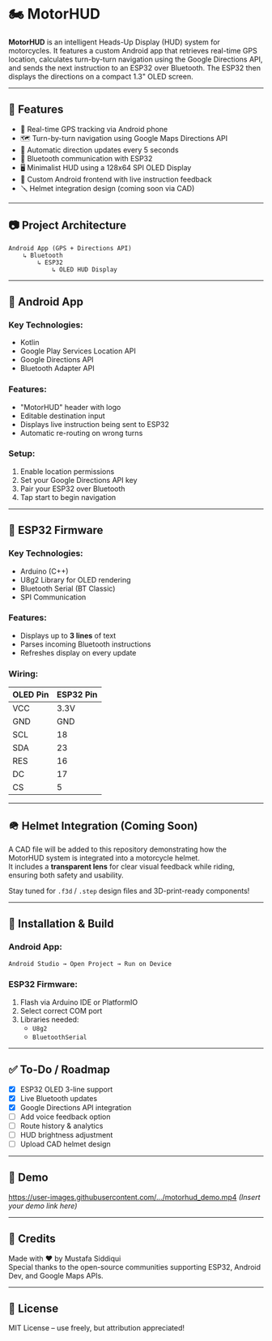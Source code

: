 
# 🏍️ MotorHUD

**MotorHUD** is an intelligent Heads-Up Display (HUD) system for motorcycles. It features a custom Android app that retrieves real-time GPS location, calculates turn-by-turn navigation using the Google Directions API, and sends the next instruction to an ESP32 over Bluetooth. The ESP32 then displays the directions on a compact 1.3" OLED screen.

---

## 🚀 Features

- 📍 Real-time GPS tracking via Android phone
- 🗺️ Turn-by-turn navigation using Google Maps Directions API
- 🔄 Automatic direction updates every 5 seconds
- 📡 Bluetooth communication with ESP32
- 🖥️ Minimalist HUD using a 128x64 SPI OLED Display
- 📱 Custom Android frontend with live instruction feedback
- 🪛 Helmet integration design (coming soon via CAD)

---

## 📷 Project Architecture

```plaintext
Android App (GPS + Directions API)
    ↳ Bluetooth
        ↳ ESP32
            ↳ OLED HUD Display
```

---

## 📱 Android App

### Key Technologies:
- Kotlin
- Google Play Services Location API
- Google Directions API
- Bluetooth Adapter API

### Features:
- "MotorHUD" header with logo
- Editable destination input
- Displays live instruction being sent to ESP32
- Automatic re-routing on wrong turns

### Setup:
1. Enable location permissions
2. Set your Google Directions API key
3. Pair your ESP32 over Bluetooth
4. Tap start to begin navigation

---

## 🧠 ESP32 Firmware

### Key Technologies:
- Arduino (C++)
- U8g2 Library for OLED rendering
- Bluetooth Serial (BT Classic)
- SPI Communication

### Features:
- Displays up to **3 lines** of text
- Parses incoming Bluetooth instructions
- Refreshes display on every update

### Wiring:
| OLED Pin | ESP32 Pin |
|----------|-----------|
| VCC      | 3.3V      |
| GND      | GND       |
| SCL      | 18        |
| SDA      | 23        |
| RES      | 16        |
| DC       | 17        |
| CS       | 5         |

---

## 🪖 Helmet Integration (Coming Soon)

A CAD file will be added to this repository demonstrating how the MotorHUD system is integrated into a motorcycle helmet.  
It includes a **transparent lens** for clear visual feedback while riding, ensuring both safety and usability.  

Stay tuned for `.f3d` / `.step` design files and 3D-print-ready components!

---

## 🔧 Installation & Build

### Android App:
```bash
Android Studio → Open Project → Run on Device
```

### ESP32 Firmware:
1. Flash via Arduino IDE or PlatformIO
2. Select correct COM port
3. Libraries needed:
   - `U8g2`
   - `BluetoothSerial`

---

## ✅ To-Do / Roadmap

- [x] ESP32 OLED 3-line support
- [x] Live Bluetooth updates
- [x] Google Directions API integration
- [ ] Add voice feedback option
- [ ] Route history & analytics
- [ ] HUD brightness adjustment
- [ ] Upload CAD helmet design

---

## 🧪 Demo

https://user-images.githubusercontent.com/.../motorhud_demo.mp4 *(Insert your demo link here)*

---

## 🤝 Credits

Made with ❤️ by Mustafa Siddiqui  
Special thanks to the open-source communities supporting ESP32, Android Dev, and Google Maps APIs.

---

## 📜 License

MIT License – use freely, but attribution appreciated!
